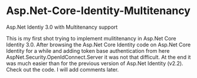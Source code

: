 # Asp.Net-Core-Identity-Multitenancy
Asp.Net Identiy 3.0 with Multitenancy support

This is my first shot trying to implement mulititenancy in Asp.Net Core Identity 3.0. After browsing the Asp.Net Core Identity code on Asp.Net Core Identity for a while and adding token base authentication from here AspNet.Security.OpenIdConnect.Server it was not that difficult. At the end it was much easier than for the previous version of Asp.Net Identity (v2.2). Check out the code. I will add comments later.